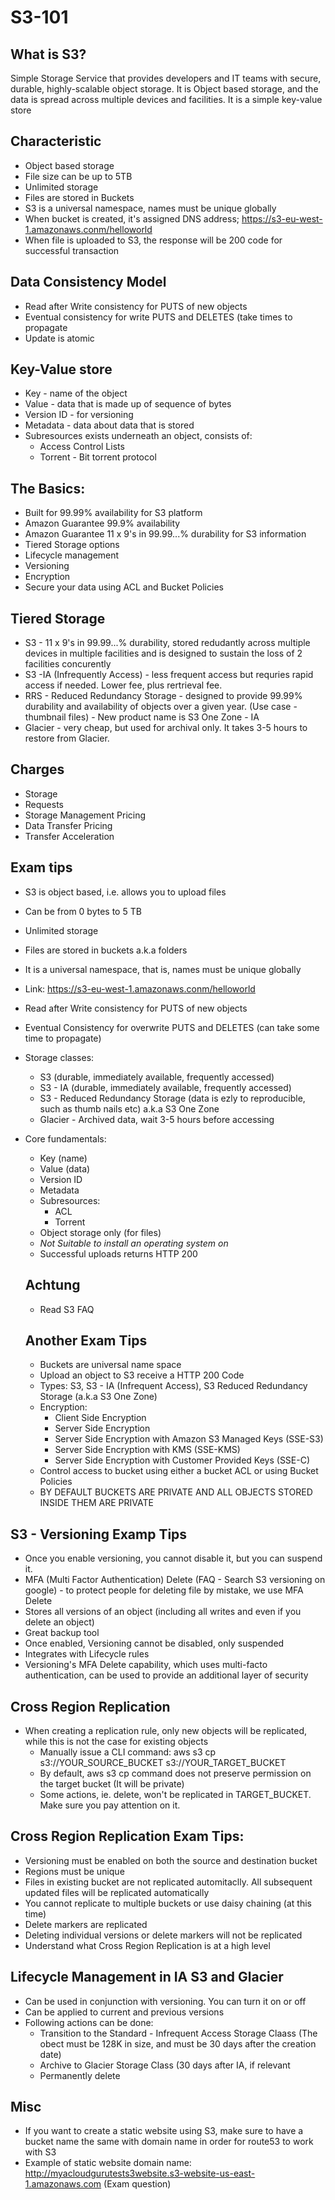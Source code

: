 # S3-101

## What is S3?
Simple Storage Service that provides developers and IT teams with secure, durable, highly-scalable object storage.
It is Object based storage, and the data is spread across multiple devices and facilities.
It is a simple key-value store

## Characteristic
* Object based storage
* File size can be up to 5TB
* Unlimited storage
* Files are stored in Buckets
* S3 is a universal namespace, names must be unique globally
* When bucket is created, it's assigned DNS address; https://s3-eu-west-1.amazonaws.conm/helloworld
* When file is uploaded to S3, the response will be 200 code for successful transaction

## Data Consistency Model
* Read after Write consistency for PUTS of new objects
* Eventual consistency for write PUTS and DELETES (take times to propagate
* Update is atomic

## Key-Value store
* Key - name of the object
* Value - data that is made up of sequence of bytes
* Version ID - for versioning
* Metadata - data about data that is stored
* Subresources exists underneath an object, consists of:
  * Access Control Lists
  * Torrent - Bit torrent protocol
  
## The Basics:
* Built for 99.99% availability for S3 platform
* Amazon Guarantee 99.9% availability
* Amazon Guarantee 11 x 9's in 99.99...% durability for S3 information
* Tiered Storage options
* Lifecycle management
* Versioning
* Encryption
* Secure your data using ACL and Bucket Policies

## Tiered Storage
* S3 - 11 x 9's in 99.99...% durability, stored redudantly across multiple devices in multiple facilities and is designed to sustain the loss of 2 facilities concurently
* S3 -IA (Infrequently Access) - less frequent access but requries rapid access if needed. Lower fee, plus rertrieval fee.
* RRS - Reduced Redundancy Storage - designed to provide 99.99% durability and availability of objects over a given year. (Use case - thumbnail files) - New product name is S3 One Zone - IA
* Glacier - very cheap, but used for archival only. It takes 3-5 hours to restore from Glacier.

## Charges
* Storage
* Requests
* Storage Management Pricing
* Data Transfer Pricing
* Transfer Acceleration

## Exam tips
* S3 is object based, i.e. allows you to upload files
* Can be from 0 bytes to 5 TB
* Unlimited storage
* Files are stored in buckets a.k.a folders
* It is a universal namespace, that is, names must be unique globally
* Link: https://s3-eu-west-1.amazonaws.conm/helloworld
* Read after Write consistency for PUTS of new objects
* Eventual Consistency for overwrite PUTS and DELETES (can take some time to propagate)
* Storage classes:
  * S3 (durable, immediately available, frequently accessed)
  * S3 - IA (durable, immediately available, frequently accessed)
  * S3 - Reduced Redundancy Storage (data is ezly to reproducible, such as thumb nails etc) a.k.a S3 One Zone
  * Glacier - Archived data, wait 3-5 hours before accessing
* Core fundamentals:
  * Key (name)
  * Value (data)
  * Version ID
  * Metadata
  * Subresources:
    * ACL
    * Torrent
  * Object storage only (for files)
  * *Not Suitable to install an operating system on*
  * Successful uploads returns HTTP 200
  
  ## Achtung
  * Read S3 FAQ
  
  ## Another Exam Tips
  * Buckets are universal name space
  * Upload an object to S3 receive a HTTP 200 Code
  * Types: S3, S3 - IA (Infrequent Access), S3 Reduced Redundancy Storage (a.k.a S3 One Zone)
  * Encryption:
    * Client Side Encryption
    * Server Side Encryption
    * Server Side Encryption with Amazon S3 Managed Keys (SSE-S3)
    * Server Side Encryption with KMS (SSE-KMS)
    * Server Side Encryption with Customer Provided Keys (SSE-C)
  * Control access to bucket using either a bucket ACL or using Bucket Policies
  * BY DEFAULT BUCKETS ARE PRIVATE AND ALL OBJECTS STORED INSIDE THEM ARE PRIVATE

## S3 - Versioning Examp Tips
* Once you enable versioning, you cannot disable it, but you can suspend it.
* MFA (Multi Factor Authentication) Delete (FAQ - Search S3 versioning on google) - to protect people for deleting file by mistake, we use MFA Delete
* Stores all versions of an object (including all writes and even if you delete an object)
* Great backup tool
* Once enabled, Versioning cannot be disabled, only suspended
* Integrates with Lifecycle rules
* Versioning's MFA Delete capability, which uses multi-facto authentication, can be used to provide an additional layer of security

## Cross Region Replication
* When creating a replication rule, only new objects will be replicated, while this is not the case for existing objects
  * Manually issue a CLI command: aws s3 cp s3://YOUR_SOURCE_BUCKET s3://YOUR_TARGET_BUCKET
  * By default, aws s3 cp command does not preserve permission on the target bucket (It will be private)
  * Some actions, ie. delete, won't be replicated in TARGET_BUCKET. Make sure you pay attention on it.

## Cross Region Replication Exam Tips:
* Versioning must be enabled on both the source and destination bucket
* Regions must be unique
* Files in existing bucket are not replicated automitaclly. All subsequent updated files will be replicated automatically
* You cannot replicate to multiple buckets or use daisy chaining  (at this time)
* Delete markers are replicated
* Deleting individual versions or delete markers will not be replicated
* Understand what Cross Region Replication is at a high level

## Lifecycle Management in IA S3 and Glacier
* Can be used in conjunction with versioning. You can turn it on or off
* Can be applied to current and previous versions
* Following actions can be done:
  * Transition to the Standard - Infrequent Access Storage Claass (The obect must be 128K in size, and must be 30 days after the creation date)
  * Archive to Glacier Storage Class (30 days after IA, if relevant
  * Permanently delete

## Misc
* If you want to create a static website using S3, make sure to have a bucket name the same with domain name in order for route53 to work with S3
* Example of static website domain name: http://myacloudgurutests3website.s3-website-us-east-1.amazonaws.com (Exam question)
